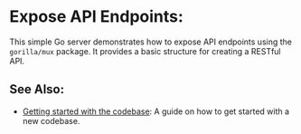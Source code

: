 # Expose API Endpoints:

This simple Go server demonstrates how to expose API endpoints using the `gorilla/mux` package. It provides a basic structure for creating a RESTful API.

## See Also:

- [Getting started with the codebase](../../../documentation/new_project/README.md): A guide on how to get started with a new codebase.